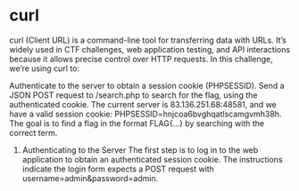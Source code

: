 # curl

curl (Client URL) is a command-line tool for transferring data with URLs. It’s widely used in CTF challenges, web application testing, and API interactions because it allows precise control over HTTP requests. In this challenge, we’re using curl to:

Authenticate to the server to obtain a session cookie (PHPSESSID).
Send a JSON POST request to /search.php to search for the flag, using the authenticated cookie.
The current server is 83.136.251.68:48581, and we have a valid session cookie: PHPSESSID=hnjcoa6bvghqatlscamgvmh38h. The goal is to find a flag in the format FLAG{...} by searching with the correct term.
1. Authenticating to the Server
The first step is to log in to the web application to obtain an authenticated session cookie. The instructions indicate the login form expects a POST request with username=admin&password=admin.
